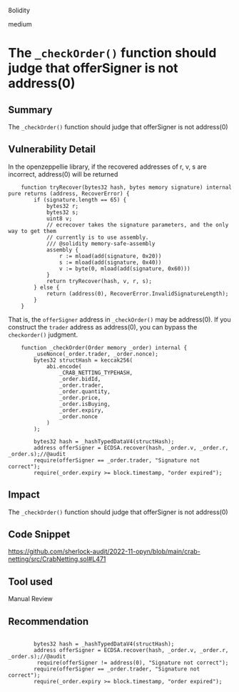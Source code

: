 8olidity

medium

# The `_checkOrder()` function should judge that offerSigner is not address(0)

## Summary
The `_checkOrder()` function should judge that offerSigner is not address(0)
## Vulnerability Detail
In the openzeppellie library, if the recovered addresses of r, v, s are incorrect, address(0) will be returned
```solidity
    function tryRecover(bytes32 hash, bytes memory signature) internal pure returns (address, RecoverError) {
        if (signature.length == 65) {
            bytes32 r;
            bytes32 s;
            uint8 v;
            // ecrecover takes the signature parameters, and the only way to get them
            // currently is to use assembly.
            /// @solidity memory-safe-assembly
            assembly {
                r := mload(add(signature, 0x20))
                s := mload(add(signature, 0x40))
                v := byte(0, mload(add(signature, 0x60)))
            }
            return tryRecover(hash, v, r, s);
        } else {
            return (address(0), RecoverError.InvalidSignatureLength);
        }
    }
```

That is, the `offerSigner` address in `_checkOrder()` may be address(0). If you construct the `trader` address as address(0), you can bypass the `checkorder()` judgment.

```solidity
    function _checkOrder(Order memory _order) internal {
        _useNonce(_order.trader, _order.nonce);
        bytes32 structHash = keccak256(
            abi.encode(
                _CRAB_NETTING_TYPEHASH,
                _order.bidId,
                _order.trader,
                _order.quantity,
                _order.price,
                _order.isBuying,
                _order.expiry,
                _order.nonce
            )
        );

        bytes32 hash = _hashTypedDataV4(structHash);
        address offerSigner = ECDSA.recover(hash, _order.v, _order.r, _order.s);//@audit  
        require(offerSigner == _order.trader, "Signature not correct");
        require(_order.expiry >= block.timestamp, "order expired");
```



## Impact
The `_checkOrder()` function should judge that offerSigner is not address(0)
## Code Snippet
https://github.com/sherlock-audit/2022-11-opyn/blob/main/crab-netting/src/CrabNetting.sol#L471
## Tool used

Manual Review

## Recommendation
```solidity

        bytes32 hash = _hashTypedDataV4(structHash);
        address offerSigner = ECDSA.recover(hash, _order.v, _order.r, _order.s);//@audit  
         require(offerSigner != address(0), "Signature not correct");
        require(offerSigner == _order.trader, "Signature not correct");
        require(_order.expiry >= block.timestamp, "order expired");

```